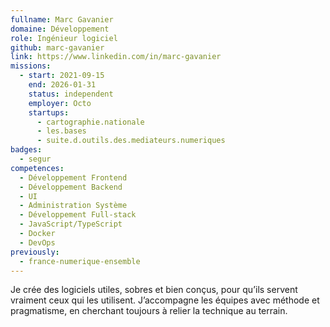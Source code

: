 ```yaml
---
fullname: Marc Gavanier
domaine: Développement
role: Ingénieur logiciel
github: marc-gavanier
link: https://www.linkedin.com/in/marc-gavanier
missions:
  - start: 2021-09-15
    end: 2026-01-31
    status: independent
    employer: Octo
    startups:
      - cartographie.nationale
      - les.bases
      - suite.d.outils.des.mediateurs.numeriques
badges:
  - segur
competences:
  - Développement Frontend
  - Développement Backend
  - UI
  - Administration Système
  - Développement Full-stack
  - JavaScript/TypeScript
  - Docker
  - DevOps
previously:
  - france-numerique-ensemble
---
```

Je crée des logiciels utiles, sobres et bien conçus, pour qu’ils servent vraiment ceux qui les utilisent. J’accompagne les équipes avec méthode et pragmatisme, en cherchant toujours à relier la technique au terrain.